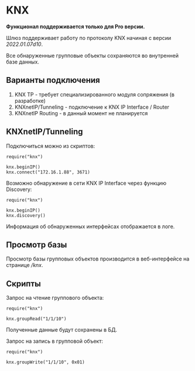 # KNX

**Функционал поддерживается только для Pro версии.**

Шлюз поддерживает работу по протоколу KNX начиная с версии *2022.01.07d10*.

Все обнаруженные групповые объекты сохраняются во внутренней базе данных.



## Варианты подключения
1) KNX TP - требует специализированного модуля сопряжения (в разработке)
2) KNXnetIP/Tunneling - подключение к KNX IP Interface / Router
3) KNXnetIP Routing - в данный момент не планируется

## KNXnetIP/Tunneling
Подключиться можно из скриптов:
```
require("knx")

knx.beginIP()
knx.connect("172.16.1.88", 3671)
```

Возможно обнаружение в сети KNX IP Interface через функцию Discovery:
```
require("knx")

knx.beginIP()
knx.discovery()
```

Информация об обнаруженных интерфейсах отображается в логе.

## Просмотр базы 
Просмотр базы групповых объектов производится в веб-интерфейсе на странице */knx*.

## Скрипты
Запрос на чтение группового объекта:
```
require("knx")

knx.groupRead("1/1/10")
```
Полученные данные будут сохранены в БД.


Запрос на запись в групповой объект:
```
require("knx")

knx.groupWrite("1/1/10", 0x01)
```
